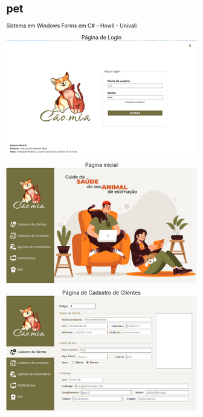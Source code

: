 # pet
Sistema em Windows Forms em C# - HowII - Univali<br>

<p align="center">
Página de Login
  <img src="./assets-readme/login.png" alt="Página de Login" title="Trabalho de How III - Univali">
</p>

<p align="center">
Página inicial
  <img src="./assets-readme/abertura.png" alt="Página inicial" title="Trabalho de How III - Univali">
</p>

<p align="center">
Página de Cadastro de Clientes
  <img src="./assets-readme/Cliente.png" alt="Página de Cadastro de Clientes" title="Trabalho de How III - Univali">
</p>
